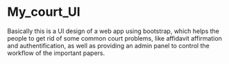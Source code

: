 # My_court_UI

Basically this is a UI design of a web app using bootstrap, which helps the people to get rid of some common court problems,
like affidavit affirmation and authentification, as well as providing an admin panel to control the workflow of the important papers.
